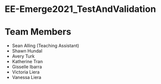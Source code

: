 # EE-Emerge2021_TestAndValidation

# Team Members
* Sean Alling (Teaching Assistant)
* Shawn Hundal
* Avery Turk
* Katherine Tran
* Gisselle Ibarra
* Victoria Liera
* Vanessa Liera
